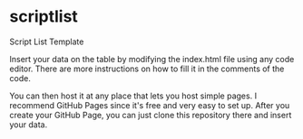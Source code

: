 # scriptlist
Script List Template

Insert your data on the table by modifying the index.html file using any code editor. There are more instructions on how to fill it in the comments of the code.

You can then host it at any place that lets you host simple pages. I recommend GitHub Pages since it's free and very easy to set up. After you create your GitHub Page, you can just clone this repository there and insert your data.
